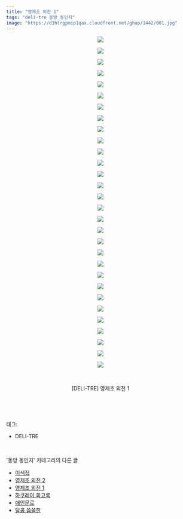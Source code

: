 ```yaml
---
title: "영제조 외전 1"
tags: "deli-tre 동방_동인지"
image: "https://d3htrgpmip1qax.cloudfront.net/ghap/1442/001.jpg"
---
```

<div class="article">
<p style="text-align: center; clear: none; float: none;"><img src="{{ site.imgserver5 }}/ghap/1442/001.jpg"/></p>
<p style="text-align: center; clear: none; float: none;"><img src="{{ site.imgserver5 }}/ghap/1442/002.jpg"/></p>
<p style="text-align: center; clear: none; float: none;"><img src="{{ site.imgserver5 }}/ghap/1442/003.jpg"/></p>
<p style="text-align: center; clear: none; float: none;"><img src="{{ site.imgserver5 }}/ghap/1442/004.jpg"/></p>
<p style="text-align: center; clear: none; float: none;"><img src="{{ site.imgserver5 }}/ghap/1442/005.jpg"/></p>
<p style="text-align: center; clear: none; float: none;"><img src="{{ site.imgserver5 }}/ghap/1442/006.jpg"/></p>
<p style="text-align: center; clear: none; float: none;"><img src="{{ site.imgserver5 }}/ghap/1442/007.jpg"/></p>
<p style="text-align: center; clear: none; float: none;"><img src="{{ site.imgserver5 }}/ghap/1442/008.jpg"/></p>
<p style="text-align: center; clear: none; float: none;"><img src="{{ site.imgserver5 }}/ghap/1442/009.jpg"/></p>
<p style="text-align: center; clear: none; float: none;"><img src="{{ site.imgserver5 }}/ghap/1442/010.jpg"/></p>
<p style="text-align: center; clear: none; float: none;"><img src="{{ site.imgserver5 }}/ghap/1442/011.jpg"/></p>
<p style="text-align: center; clear: none; float: none;"><img src="{{ site.imgserver5 }}/ghap/1442/012.jpg"/></p>
<p style="text-align: center; clear: none; float: none;"><img src="{{ site.imgserver5 }}/ghap/1442/013.jpg"/></p>
<p style="text-align: center; clear: none; float: none;"><img src="{{ site.imgserver5 }}/ghap/1442/014.jpg"/></p>
<p style="text-align: center; clear: none; float: none;"><img src="{{ site.imgserver5 }}/ghap/1442/015.jpg"/></p>
<p style="text-align: center; clear: none; float: none;"><img src="{{ site.imgserver5 }}/ghap/1442/016.jpg"/></p>
<p style="text-align: center; clear: none; float: none;"><img src="{{ site.imgserver5 }}/ghap/1442/017.jpg"/></p>
<p style="text-align: center; clear: none; float: none;"><img src="{{ site.imgserver5 }}/ghap/1442/018.jpg"/></p>
<p style="text-align: center; clear: none; float: none;"><img src="{{ site.imgserver5 }}/ghap/1442/019.jpg"/></p>
<p style="text-align: center; clear: none; float: none;"><img src="{{ site.imgserver5 }}/ghap/1442/020.jpg"/></p>
<p style="text-align: center; clear: none; float: none;"><img src="{{ site.imgserver5 }}/ghap/1442/021.jpg"/></p>
<p style="text-align: center; clear: none; float: none;"><img src="{{ site.imgserver5 }}/ghap/1442/022.jpg"/></p>
<p style="text-align: center; clear: none; float: none;"><img src="{{ site.imgserver5 }}/ghap/1442/023.jpg"/></p>
<p style="text-align: center; clear: none; float: none;"><img src="{{ site.imgserver5 }}/ghap/1442/024.jpg"/></p>
<p style="text-align: center; clear: none; float: none;"><img src="{{ site.imgserver5 }}/ghap/1442/025.jpg"/></p>
<p style="text-align: center; clear: none; float: none;"><img src="{{ site.imgserver5 }}/ghap/1442/026.jpg"/></p>
<p style="text-align: center; clear: none; float: none;"><img src="{{ site.imgserver5 }}/ghap/1442/027.jpg"/></p>
<p style="text-align: center; clear: none; float: none;"><img src="{{ site.imgserver5 }}/ghap/1442/028.jpg"/></p>
<p style="text-align: center; clear: none; float: none;"><img src="{{ site.imgserver5 }}/ghap/1442/029.jpg"/></p>
<p style="text-align: center; clear: none; float: none;"><img src="{{ site.imgserver5 }}/ghap/1442/030.jpg"/></p>
<p style="text-align: center; clear: none; float: none;"><br/></p>
<p style="text-align: center; clear: none; float: none;">[DELI-TRE] 영제조 외전 1</p>
<p><br/></p>
</div><br/>
<div class="tagTrail">
<p>태그: </p>
<ul>
<li>DELI-TRE</li>
</ul>
</div><br/>
<div class="another">
<p>'동방 동인지' 카테고리의 다른 글</p>
<ul>
<li><a href="/ghap_1444">이색접</a></li>
<li><a href="/ghap_1443">영제조 외전 2</a></li>
<li><a href="/ghap_1442">영제조 외전 1</a></li>
<li><a href="/ghap_1441">하쿠레이 회고록</a></li>
<li><a href="/ghap_1438">애인문로</a></li>
<li><a href="/ghap_1437">달콤 씁쓸한</a></li>
</ul>
</div><br/>
<div class="cb_module cb_fluid">
<div class="cb_wrt cb_profile">
</div><!-- commentList close -->
</div><br/>
